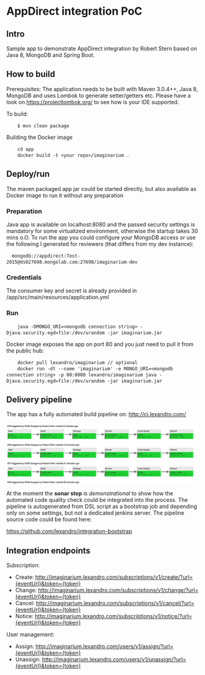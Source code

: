 # AppDirect integration PoC

## Intro

Sample app to demonstrate AppDirect integration by Robert Stern based on Java 8, MongoDB and Spring Boot.


## How to build
Prerequisites: The application needs to be built with Maven 3.0.4++, Java 8, MongoDB and uses Lombok to generate setter/getters etc. Please have a look on https://projectlombok.org/ to see how is your IDE supported.  

To build:
```
    $ mvn clean package
```

Building the Docker image
```
    cd app
    docker build -t <your repo>/imaginarium .
```
     
## Deploy/run
The maven packaged app jar could be started directly, but also available as Docker image to run it without any preparation

### Preparation
Java app is available on localhost:8080 and the passed security settings is mandatory for some virtualized environment, otherwise the startup takes 30 mins o.O.
To run the app you could configure your MongoDB access or use the following I generated for reviewers (that differs from my dev instance):
```
  mongodb://appdirect:Test-2015@ds027698.mongolab.com:27698/imaginarium-dev
```

### Credentials 
The consumer key and secret is already provided in <proj root>/app/src/main/resources/application.yml 

### Run
```
    java -DMONGO_URI=<mongodb connection string> -Djava.security.egd=file:/dev/urandom -jar imaginarium.jar
```

Docker image exposes the app on port 80 and you just need to pull it from the public hub:
```
    docker pull lexandro/imaginarium // optional
    docker run -dt --name 'imaginarium' -e MONGO_URI=<mongodb connection string> -p 80:8080 lexandro/imaginarium java -Djava.security.egd=file:/dev/urandom -jar imaginarium.jar
```     

## Delivery pipeline
The app has a fully automated build pipeline on: http://ci.lexandro.com/

![alt tag](https://raw.githubusercontent.com/lexandro/integration/master/docs/delivery_pipeline.png)


At the moment the **sonar step** is *demonstrational* to show how the automated code quality check could be integrated into the process. The pipeline is
autogenerated from DSL script as a bootstrap job and depending only on some settings, but not a dedicated jenkins server. The pipeline source code 
could be found here:

https://github.com/lexandro/integration-bootstrap

## Integration endpoints

Subscription:

- Create: http://imaginarium.lexandro.com/subscriptions/v1/create/?url={eventUrl}&token={token}
- Change: http://imaginarium.lexandro.com/subscriptions/v1/change/?url={eventUrl}&token={token}
- Cancel: http://imaginarium.lexandro.com/subscriptions/v1/cancel/?url={eventUrl}&token={token}
- Notice: http://imaginarium.lexandro.com/subscriptions/v1/notice/?url={eventUrl}&token={token}

User management:    

- Assign:   http://imaginarium.lexandro.com/users/v1/assign/?url={eventUrl}&token={token}
- Unassign: http://imaginarium.lexandro.com/users/v1/unassign/?url={eventUrl}&token={token}




